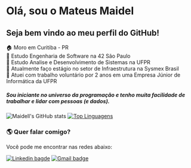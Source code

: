 # Olá, sou o Mateus Maidel
## Seja bem vindo ao meu perfil do GitHub!

:house: Moro em Curitiba - PR  
:school: Estudo Engenharia de Software na 42 São Paulo  
:school: Estudo Analise e Desenvolvimento de Sistemas na UFPR  
:office: Atualmente faço estágio no setor de Infraestrutura na Sysmex Brasil  
:raising_hand: Atuei com trabalho voluntário por 2 anos em uma Empresa Júnior de Informática da UFPR

##### Sou iniciante no universo da programação e tenho muita facilidade de trabalhar e lidar com pessoas (e dados).  

![Maidell's GitHub stats](https://github-readme-stats.vercel.app/api?username=maidell&show_icons=true&count_private=true&layout=compact&amp;langs_count=8&amp;theme=github_dark&amp;border_radius=8%)
[![Top Linguagens](https://github-readme-stats.vercel.app/api/top-langs/?username=maidell&layout=compact&amp;langs_count=8&amp;theme=github_dark&amp;border_radius=8%)](https://github.com/maidell/github-readme-stats)

###  :earth_americas:	Quer falar comigo? 

Você pode me encontrar nas redes abaixo:  

[![Linkedin bagde](https://img.shields.io/badge/LinkedIn-0077B5?style=for-the-badge&logo=linkedin&logoColor=white&link=https://br.linkedin.com/in/mateus-maidel?original_referer=https%3A%2F%2Fwww.google.com%2F)](https://br.linkedin.com/in/mateus-maidel?original_referer=https%3A%2F%2Fwww.google.com%2F)
[![Gmail badge](https://img.shields.io/badge/-Mateus_Maidel-c14438?style=for-the-badge&logo=Gmail&logoColor=white&link=mailto:licenca_cuboides.0q@icloud.com)](mailto:licenca_cuboides.0q@icloud.com)
